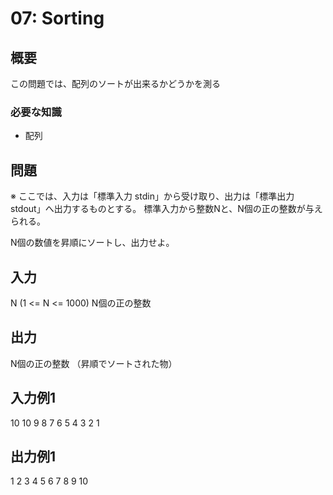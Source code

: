 07: Sorting
============

概要
------
この問題では、配列のソートが出来るかどうかを測る

### 必要な知識
* 配列


問題
------
※ ここでは、入力は「標準入力 stdin」から受け取り、出力は「標準出力 stdout」へ出力するものとする。
標準入力から整数Nと、N個の正の整数が与えられる。

N個の数値を昇順にソートし、出力せよ。


入力
-----------
N (1 <= N <= 1000)
N個の正の整数


出力
-----------
N個の正の整数
（昇順でソートされた物）


入力例1
-----------
10
10
9
8
7
6
5
4
3
2
1



出力例1
-----------
1
2
3
4
5
6
7
8
9
10


